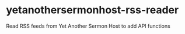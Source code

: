 # yetanothersermonhost-rss-reader
 Read RSS feeds from Yet Another Sermon Host to add API functions
